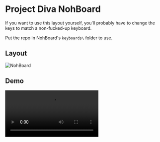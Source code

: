 # Project Diva NohBoard

If you want to use this layout yourself, you'll probably have to
change the keys to match a non-fucked-up keyboard.

Put the repo in NohBoard's `keyboards\` folder to use.

## Layout

![NohBoard](https://imgur.com/undefined)

## Demo

![Imgur](https://i.imgur.com/H6QPaMj.mp4)
